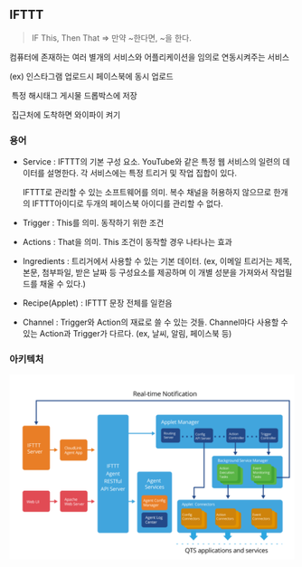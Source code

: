 ## IFTTT

> IF This, Then That => 만약 ~한다면, ~을 한다.

컴퓨터에 존재하는 여러 별개의 서비스와 어플리케이션을 임의로 연동시켜주는 서비스

(ex) 인스타그램 업로드시 페이스북에 동시 업로드

​		특정 해시태그 게시물 드롭박스에 저장

​		집근처에 도착하면 와이파이 켜기

### 용어

- Service : IFTTT의 기본 구성 요소. YouTube와 같은 특정 웹 서비스의 일련의 데이터를 설명한다. 각 서비스에는 특정 트리거 및 작업 집합이 있다.

  IFTTT로 관리할 수 있는 소프트웨어를 의미. 복수 채널을 허용하지 않으므로 한개의 IFTTT아이디로 두개의 페이스북 아이디를 관리할 수 없다.

- Trigger : This를 의미. 동작하기 위한 조건

- Actions : That을 의미. This 조건이 동작할 경우 나타나는 효과

- Ingredients : 트리거에서 사용할 수 있는 기본 데이터. (ex, 이메일 트리거는 제목, 본문, 첨부파일, 받은 날짜 등 구성요소를 제공하며 이 개별 성분을 가져와서 작업필드를 채울 수 있다.)

- Recipe(Applet) : IFTTT 문장 전체를 일컫음

- Channel :  Trigger와 Action의 재료로 쓸 수 있는 것들. Channel마다 사용할 수 있는 Action과 Trigger가 다르다. (ex, 날씨, 알림, 페이스북 등)



### 아키텍처

![image-20200831155224633](..\img\image-20200831155224633.png)